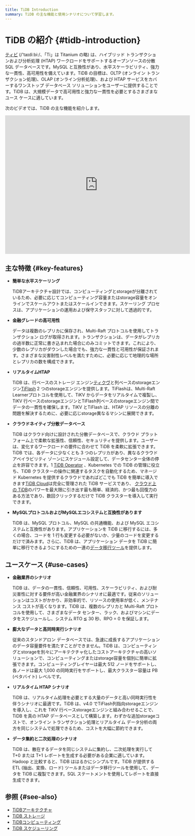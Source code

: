 ```yaml
---
title: TiDB Introduction
summary: TiDB の主な機能と使用シナリオについて学習します。
---
```


# TiDB の紹介 {#tidb-introduction}

<!-- Localization note for TiDB:

- English: use distributed SQL, and start to emphasize HTAP
- Chinese: can keep "NewSQL" and emphasize one-stop real-time HTAP ("一栈式实时 HTAP")
- Japanese: use NewSQL because it is well-recognized

-->

[ティビ](https://github.com/pingcap/tidb) (/&#39;taɪdiːbi:/、「Ti」は Titanium の略) は、ハイブリッド トランザクションおよび分析処理 (HTAP) ワークロードをサポートするオープンソースの分散 SQL データベースです。MySQL と互換性があり、水平スケーラビリティ、強力な一貫性、高可用性を備えています。TiDB の目標は、OLTP (オンライン トランザクション処理)、OLAP (オンライン分析処理)、および HTAP サービスをカバーするワンストップ データベース ソリューションをユーザーに提供することです。TiDB は、大規模データで高可用性と強力な一貫性を必要とするさまざまなユース ケースに適しています。

次のビデオでは、TiDB の主な機能を紹介します。

<iframe width="600" height="450" src="https://www.youtube.com/embed/aWBNNPm21zg?enablejsapi=1" title="なぜ TiDB なのか?" frameborder="0" allow="accelerometer; autoplay; clipboard-write; encrypted-media; gyroscope; picture-in-picture" allowfullscreen></iframe>

## 主な特徴 {#key-features}

-   **簡単な水平スケーリング**

    TiDBアーキテクチャ設計では、コンピューティングとstorageが分離されているため、必要に応じてコンピューティング容量またはstorage容量をオンラインでスケールアウトまたはスケールインできます。スケーリング プロセスは、アプリケーションの運用および保守スタッフに対して透過的です。

-   **金融グレードの高可用性**

    データは複数のレプリカに保存され、Multi-Raft プロトコルを使用してトランザクション ログが取得されます。トランザクションは、データがレプリカの過半数に正常に書き込まれた場合にのみコミットできます。これにより、少数のレプリカがダウンした場合でも、強力な一貫性と可用性が保証されます。さまざまな災害耐性レベルを満たすために、必要に応じて地理的な場所とレプリカの数を構成できます。

-   **リアルタイムHTAP**

    TiDB は、行ベースのストレージ エンジン[ティクヴ](/tikv-overview.md)と列ベースのstorageエンジン[TiFlash](/tiflash/tiflash-overview.md) 2 つのstorageエンジンを提供します。TiFlashは、Multi-Raft Learnerプロトコルを使用して、TiKV からデータをリアルタイムで複製し、TiKV 行ベースのstorageエンジンとTiFlash列ベースのstorageエンジン間でデータの一貫性を確保します。TiKV とTiFlash は、HTAP リソースの分離の問題を解決するために、必要に応じstorage異なるマシンに展開できます。

-   **クラウドネイティブ分散データベース**

    TiDB はクラウド向けに設計された分散データベースで、クラウド プラットフォーム上で柔軟な拡張性、信頼性、セキュリティを提供します。ユーザーは、変化するワークロードの要件に合わせて TiDB を柔軟に拡張できます。TiDB では、各データに少なくとも 3 つのレプリカがあり、異なるクラウド アベイラビリティ ゾーンにスケジュール設定して、データセンター全体の停止を許容できます。1 [TiDB Operator](https://docs.pingcap.com/tidb-in-kubernetes/stable/tidb-operator-overview) 、Kubernetes での TiDB の管理に役立ち、TiDB クラスターの操作に関連するタスクを自動化するため、マネージド Kubernetes を提供するクラウドであればどこでも TiDB を簡単に導入できます[TiDB Cloud](https://pingcap.com/tidb-cloud/)は完全に管理された TiDB サービスであり、 [クラウド上の TiDB](https://docs.pingcap.com/tidbcloud/)のパワーを最大限に引き出す最も簡単、経済的、かつ最も回復力のある方法であり、数回クリックするだけで TiDB クラスターを導入して実行できます。

-   **MySQLプロトコルおよびMySQLエコシステムと互換性があります**

    TiDB は、MySQL プロトコル、MySQL の共通機能、および MySQL エコシステムと互換性があります。アプリケーションを TiDB に移行するには、多くの場合、コードを 1 行も変更する必要がないか、少量のコードを変更するだけで済みます。さらに、TiDB は、アプリケーション データを TiDB に簡単に移行できるようにするための一連の[データ移行ツール](/ecosystem-tool-user-guide.md)を提供します。

## ユースケース {#use-cases}

-   **金融業界のシナリオ**

    TiDB は、データの一貫性、信頼性、可用性、スケーラビリティ、および耐災害性に対する要件が高い金融業界のシナリオに最適です。従来のソリューションはコストがかかり、非効率的で、リソースの使用率が低く、メンテナンス コストが高くなります。TiDB は、複数のレプリカと Multi-Raft プロトコルを使用して、さまざまなデータ センター、ラック、およびマシンにデータをスケジュールし、システム RTO ≦ 30 秒、RPO = 0 を保証します。

-   **膨大なデータと高同時実行シナリオ**

    従来のスタンドアロン データベースでは、急速に成長するアプリケーションのデータ容量要件を満たすことができません。TiDB は、コンピューティングとstorageを別々にアーキテクチャ化したコストアーキテクチャの高いソリューションで、コンピューティングまたはstorage容量を個別に簡単に拡張できます。コンピューティングレイヤーは最大 512 ノードをサポートし、各ノードは最大 1,000 の同時実行をサポートし、最大クラスター容量は PB (ペタバイト) レベルです。

-   **リアルタイム HTAP シナリオ**

    TiDB は、リアルタイム処理を必要とする大量のデータと高い同時実行性を伴うシナリオに最適です。TiDB は、v4.0 でTiFlash列指向storageエンジンを導入し、これを TiKV 行ベースstorageエンジンと組み合わせることで、TiDB を真の HTAP データベースとして構築します。わずかな追加storageコストで、オンライン トランザクション処理とリアルタイム データ分析の両方を同じシステムで処理できるため、コストを大幅に節約できます。

-   **データ集約と二次処理のシナリオ**

    TiDB は、散在するデータを同じシステムに集約し、二次処理を実行して T+0 または T+1 レポートを生成する必要がある企業に適しています。Hadoop と比較すると、TiDB ははるかにシンプルです。TiDB が提供する ETL (抽出、変換、ロード) ツールまたはデータ移行ツールを使用して、データを TiDB に複製できます。SQL ステートメントを使用してレポートを直接生成できます。

## 参照 {#see-also}

-   [TiDBアーキテクチャ](/tidb-architecture.md)
-   [TiDB ストレージ](/tidb-storage.md)
-   [TiDBコンピューティング](/tidb-computing.md)
-   [TiDB スケジューリング](/tidb-scheduling.md)
